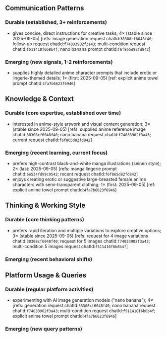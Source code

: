 ## Communication Patterns
### Durable (established, 3+ reinforcements)
- gives concise, direct instructions for creative tasks; 4× (stable since 2025-09-05) [refs: image generation request chatId:`38308cf6048f40`; follow-up request chatId:`f74033902f3a43`; multi-condition request chatId:`f511410f6b8b4f`; nano banana prompt chatId:`f6f865d82fd842`]

### Emerging (new signals, 1-2 reinforcements)
- supplies highly detailed anime character prompts that include erotic or lingerie-themed details; 1× (first: 2025-09-05) [ref: explicit anime towel prompt chatId:`4fa7b6623f6946`]

## Knowledge & Context
### Durable (core expertise, established over time)
- interested in anime-style artwork and visual content generation; 3× (stable since 2025-09-05) [refs: supplied anime reference image chatId:`38308cf6048f40`; nano banana request chatId:`f74033902f3a43`; current request chatId:`f6f865d82fd842`]

### Emerging (recent learning, current focus)
- prefers high-contrast black-and-white manga illustrations (seinen style); 2× (last: 2025-09-05) [refs: manga lingerie prompt chatId:`6e534fd99c9542`; recent request chatId:`f6f865d82fd842`]
- enjoys creating erotic or suggestive large-breasted female anime characters with semi-transparent clothing; 1× (first: 2025-09-05) [ref: explicit anime towel prompt chatId:`4fa7b6623f6946`]

## Thinking & Working Style
### Durable (core thinking patterns)
- prefers rapid iteration and multiple variations to explore creative options; 3× (stable since 2025-09-05) [refs: request for 4 image variations chatId:`38308cf6048f40`; request for 5 images chatId:`f74033902f3a43`; multi-condition 5 images request chatId:`f511410f6b8b4f`]

### Emerging (recent behavioral shifts)

## Platform Usage & Queries
### Durable (regular platform activities)
- experimenting with AI image generation models ("nano banana"); 4× [refs: generation request chatId:`38308cf6048f40`; nano banana request chatId:`f74033902f3a43`; multi-condition request chatId:`f511410f6b8b4f`; explicit anime towel prompt chatId:`4fa7b6623f6946`]

### Emerging (new query patterns)
